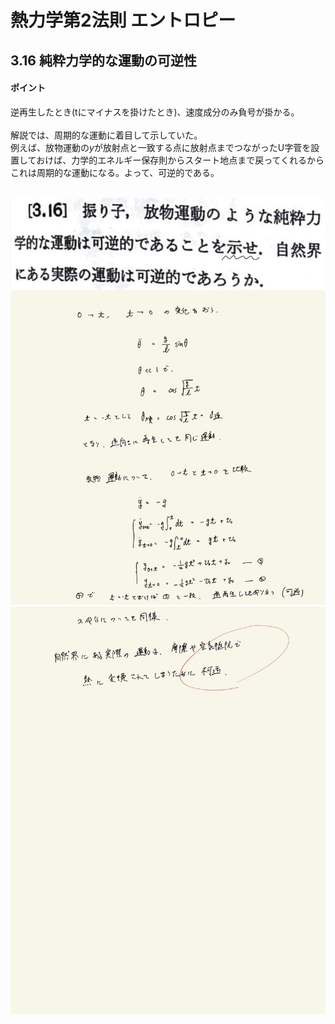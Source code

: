 <script type="text/javascript" async src="https://cdnjs.cloudflare.com/ajax/libs/mathjax/2.7.7/MathJax.js?config=TeX-MML-AM_CHTML">


</script>

<script type="text/x-mathjax-config">
 MathJax.Hub.Config({
 tex2jax: {
 inlineMath: [['$', '$'] ],
 displayMath: [ ['$$','$$'], ["\\[","\\]"] ]
 }
 });
</script>

# 熱力学第2法則 エントロピー
## 3.16 純粋力学的な運動の可逆性

#### ポイント

逆再生したとき(tにマイナスを掛けたとき)、速度成分のみ負号が掛かる。
<br>
<br>
解説では、周期的な運動に着目して示していた。
<br>
例えば、放物運動の$y$が放射点と一致する点に放射点までつながったU字菅を設置しておけば、力学的エネルギー保存則からスタート地点まで戻ってくれるからこれは周期的な運動になる。よって、可逆的である。
<br>
<br>

<img width="600" alt="Harashima-72" src="./images/Harashima-72.jpg">
<img width="600" alt="Harashima-73" src="./images/Harashima-73.jpg">
